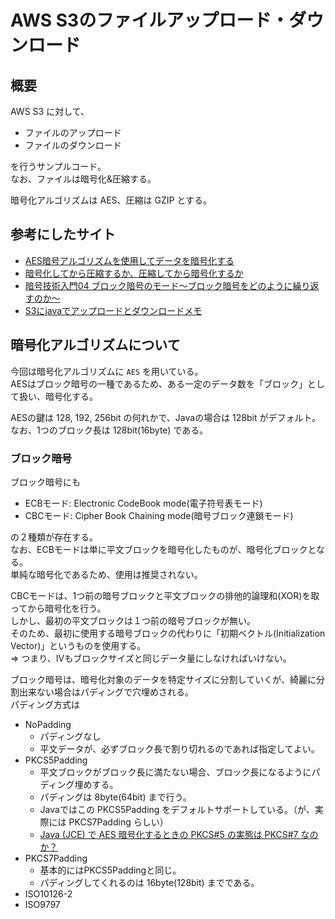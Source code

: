 # AWS S3のファイルアップロード・ダウンロード

## 概要

AWS S3 に対して、

* ファイルのアップロード
* ファイルのダウンロード

を行うサンプルコード。  
なお、ファイルは暗号化&圧縮する。

暗号化アルゴリズムは AES、圧縮は GZIP とする。

## 参考にしたサイト

* [AES暗号アルゴリズムを使用してデータを暗号化する](https://techbooster.org/android/application/6629/)
* [暗号化してから圧縮するか、圧縮してから暗号化するか](http://syo.cocolog-nifty.com/freely/2009/02/post-21a7.html)
* [暗号技術入門04 ブロック暗号のモード〜ブロック暗号をどのように繰り返すのか〜](http://www.spiritek.co.jp/spkblog/2016/12/01/%E6%9A%97%E5%8F%B7%E6%8A%80%E8%A1%93%E5%85%A5%E9%96%8004-%E3%83%96%E3%83%AD%E3%83%83%E3%82%AF%E6%9A%97%E5%8F%B7%E3%81%AE%E3%83%A2%E3%83%BC%E3%83%89%E3%80%9C%E3%83%96%E3%83%AD%E3%83%83%E3%82%AF/)
* [S3にjavaでアップロードとダウンロードメモ](https://qiita.com/hokke/items/e3650decbc57cae8cc42)

## 暗号化アルゴリズムについて

今回は暗号化アルゴリズムに `AES` を用いている。  
AESはブロック暗号の一種であるため、ある一定のデータ数を「ブロック」として扱い、暗号化する。  

AESの鍵は 128, 192, 256bit の何れかで、Javaの場合は 128bit がデフォルト。  
なお、1つのブロック長は 128bit(16byte) である。

### ブロック暗号

ブロック暗号にも

* ECBモード: Electronic CodeBook mode(電子符号表モード)
* CBCモード: Cipher Book Chaining mode(暗号ブロック連鎖モード)

の２種類が存在する。  
なお、ECBモードは単に平文ブロックを暗号化したものが、暗号化ブロックとなる。  
単純な暗号化であるため、使用は推奨されない。

CBCモードは、1つ前の暗号ブロックと平文ブロックの排他的論理和(XOR)を取ってから暗号化を行う。  
しかし、最初の平文ブロックは１つ前の暗号ブロックが無い。  
そのため、最初に使用する暗号ブロックの代わりに「初期ベクトル(Initialization Vector)」というものを使用する。  
=> つまり、IVもブロックサイズと同じデータ量にしなければいけない。

ブロック暗号は、暗号化対象のデータを特定サイズに分割していくが、綺麗に分割出来ない場合はパディングで穴埋めされる。  
パディング方式は

* NoPadding
  * パディングなし
  * 平文データが、必ずブロック長で割り切れるのであれば指定してよい。
* PKCS5Padding
  * 平文ブロックがブロック長に満たない場合、ブロック長になるようにパディング埋めする。
  * パディングは 8byte(64bit) まで行う。
  * Javaではこの PKCS5Padding をデフォルトサポートしている。（が、実際には PKCS7Padding らしい）
  * [Java (JCE) で AES 暗号化するときの PKCS#5 の実態は PKCS#7 なのか？](http://d.hatena.ne.jp/naga_sawa/20170730/1501404099)
* PKCS7Padding
  * 基本的にはPKCS5Paddingと同じ。
  * パディングしてくれるのは 16byte(128bit) までである。
* ISO10126-2
* ISO9797